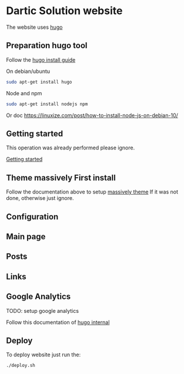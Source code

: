 # Dartic Solution website

The website uses [hugo](https://gohugo.io/)

## Preparation hugo tool

Follow the [hugo install guide](https://gohugo.io/getting-started/installing/)

On debian/ubuntu

```bash
sudo apt-get install hugo
```

Node and npm
```bash
sudo apt-get install nodejs npm
```

Or doc https://linuxize.com/post/how-to-install-node-js-on-debian-10/


## Getting started

This operation was already performed please ignore.

[Getting started](https://gohugo.io/getting-started/quick-start/)


## Theme massively First install

Follow the documentation above to setup [massively theme](https://github.com/curtistimson/hugo-theme-massively)
If it was not done, otherwise just ignore.


## Configuration


## Main page


## Posts


## Links


## Google Analytics

TODO: setup google analytics

Follow this documentation of [hugo internal](https://gohugo.io/templates/internal/)


## Deploy

To deploy website just run the:

```bash
./deploy.sh
```
